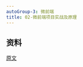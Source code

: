```yaml
---
autoGroup-3: 微前端
title: 02-微前端项目实战及原理
---
```


## 资料
[原文](https://blog.csdn.net/weixin_43522687/article/details/106750074)